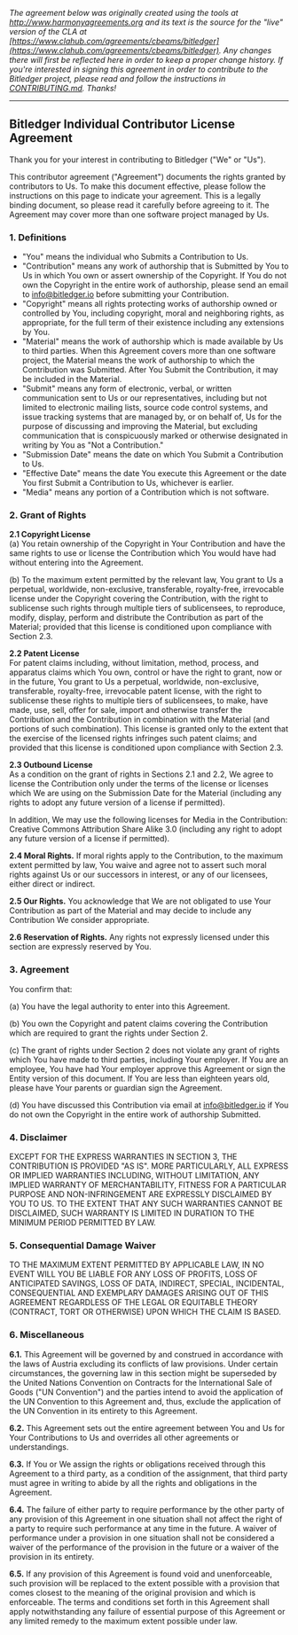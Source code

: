 _The agreement below was originally created using the tools at <http://www.harmonyagreements.org> and its text is the source for the "live" version of the CLA at  [https://www.clahub.com/agreements/cbeams/bitledger](https://www.clahub.com/agreements/cbeams/bitledger). Any changes there will first be reflected here in order to keep a proper change history. If you're interested in signing this agreement in order to contribute to the Bitledger project, please read and follow the instructions in [CONTRIBUTING.md](). Thanks!_

----

## Bitledger Individual Contributor License Agreement

Thank you for your interest in contributing to Bitledger ("We" or "Us").

This contributor agreement ("Agreement") documents the rights granted by contributors to Us. To make this document effective, please follow the instructions on this page to indicate your agreement. This is a legally binding document, so please read it carefully before agreeing to it. The Agreement may cover more than one software project managed by Us.

### 1. Definitions

 - "You" means the individual who Submits a Contribution to Us.
 - "Contribution" means any work of authorship that is Submitted by You to Us in which You own or assert ownership of the Copyright. If You do not own the Copyright in the entire work of authorship, please send an email to [info@bitledger.io](mailto:info@bitledger.io) before submitting your Contribution.
 - "Copyright" means all rights protecting works of authorship owned or controlled by You, including copyright, moral and neighboring rights, as appropriate, for the full term of their existence including any extensions by You.
 - "Material" means the work of authorship which is made available by Us to third parties. When this Agreement covers more than one software project, the Material means the work of authorship to which the Contribution was Submitted. After You Submit the Contribution, it may be included in the Material.
 - "Submit" means any form of electronic, verbal, or written communication sent to Us or our representatives, including but not limited to electronic mailing lists, source code control systems, and issue tracking systems that are managed by, or on behalf of, Us for the purpose of discussing and improving the Material, but excluding communication that is conspicuously marked or otherwise designated in writing by You as "Not a Contribution."
 - "Submission Date" means the date on which You Submit a Contribution to Us.
 - "Effective Date" means the date You execute this Agreement or the date You first Submit a Contribution to Us, whichever is earlier.
 - "Media" means any portion of a Contribution which is not software.

### 2. Grant of Rights

**2.1 Copyright License**<br/>
(a) You retain ownership of the Copyright in Your Contribution and have the same rights to use or license the Contribution which You would have had without entering into the Agreement.

(b) To the maximum extent permitted by the relevant law, You grant to Us a perpetual, worldwide, non-exclusive, transferable, royalty-free, irrevocable license under the Copyright covering the Contribution, with the right to sublicense such rights through multiple tiers of sublicensees, to reproduce, modify, display, perform and distribute the Contribution as part of the Material; provided that this license is conditioned upon compliance with Section 2.3.

**2.2 Patent License**<br/>
For patent claims including, without limitation, method, process, and apparatus claims which You own, control or have the right to grant, now or in the future, You grant to Us a perpetual, worldwide, non-exclusive, transferable, royalty-free, irrevocable patent license, with the right to sublicense these rights to multiple tiers of sublicensees, to make, have made, use, sell, offer for sale, import and otherwise transfer the Contribution and the Contribution in combination with the Material (and portions of such combination). This license is granted only to the extent that the exercise of the licensed rights infringes such patent claims; and provided that this license is conditioned upon compliance with Section 2.3.

**2.3 Outbound License**<br/>
As a condition on the grant of rights in Sections 2.1 and 2.2, We agree to license the Contribution only under the terms of the license or licenses which We are using on the Submission Date for the Material (including any rights to adopt any future version of a license if permitted).

In addition, We may use the following licenses for Media in the Contribution: Creative Commons Attribution Share Alike 3.0 (including any right to adopt any future version of a license if permitted).

**2.4 Moral Rights.** If moral rights apply to the Contribution, to the maximum extent permitted by law, You waive and agree not to assert such moral rights against Us or our successors in interest, or any of our licensees, either direct or indirect.

**2.5 Our Rights.** You acknowledge that We are not obligated to use Your Contribution as part of the Material and may decide to include any Contribution We consider appropriate.

**2.6 Reservation of Rights.** Any rights not expressly licensed under this section are expressly reserved by You.

### 3. Agreement

You confirm that:

(a) You have the legal authority to enter into this Agreement.

(b) You own the Copyright and patent claims covering the Contribution which are required to grant the rights under Section 2.

(c) The grant of rights under Section 2 does not violate any grant of rights which You have made to third parties, including Your employer. If You are an employee, You have had Your employer approve this Agreement or sign the Entity version of this document. If You are less than eighteen years old, please have Your parents or guardian sign the Agreement.

(d) You have discussed this Contribution via email at [info@bitledger.io](info@bitledger.io) if You do not own the Copyright in the entire work of authorship Submitted.

### 4. Disclaimer

EXCEPT FOR THE EXPRESS WARRANTIES IN SECTION 3, THE CONTRIBUTION IS PROVIDED "AS IS". MORE PARTICULARLY, ALL EXPRESS OR IMPLIED WARRANTIES INCLUDING, WITHOUT LIMITATION, ANY IMPLIED WARRANTY OF MERCHANTABILITY, FITNESS FOR A PARTICULAR PURPOSE AND NON-INFRINGEMENT ARE EXPRESSLY DISCLAIMED BY YOU TO US. TO THE EXTENT THAT ANY SUCH WARRANTIES CANNOT BE DISCLAIMED, SUCH WARRANTY IS LIMITED IN DURATION TO THE MINIMUM PERIOD PERMITTED BY LAW.

### 5. Consequential Damage Waiver

TO THE MAXIMUM EXTENT PERMITTED BY APPLICABLE LAW, IN NO EVENT WILL YOU BE LIABLE FOR ANY LOSS OF PROFITS, LOSS OF ANTICIPATED SAVINGS, LOSS OF DATA, INDIRECT, SPECIAL, INCIDENTAL, CONSEQUENTIAL AND EXEMPLARY DAMAGES ARISING OUT OF THIS AGREEMENT REGARDLESS OF THE LEGAL OR EQUITABLE THEORY (CONTRACT, TORT OR OTHERWISE) UPON WHICH THE CLAIM IS BASED.

### 6. Miscellaneous

**6.1.** This Agreement will be governed by and construed in accordance with the laws of Austria excluding its conflicts of law provisions. Under certain circumstances, the governing law in this section might be superseded by the United Nations Convention on Contracts for the International Sale of Goods ("UN Convention") and the parties intend to avoid the application of the UN Convention to this Agreement and, thus, exclude the application of the UN Convention in its entirety to this Agreement.

**6.2.** This Agreement sets out the entire agreement between You and Us for Your Contributions to Us and overrides all other agreements or understandings.

**6.3.** If You or We assign the rights or obligations received through this Agreement to a third party, as a condition of the assignment, that third party must agree in writing to abide by all the rights and obligations in the Agreement.

**6.4.** The failure of either party to require performance by the other party of any provision of this Agreement in one situation shall not affect the right of a party to require such performance at any time in the future. A waiver of performance under a provision in one situation shall not be considered a waiver of the performance of the provision in the future or a waiver of the provision in its entirety.

**6.5.** If any provision of this Agreement is found void and unenforceable, such provision will be replaced to the extent possible with a provision that comes closest to the meaning of the original provision and which is enforceable. The terms and conditions set forth in this Agreement shall apply notwithstanding any failure of essential purpose of this Agreement or any limited remedy to the maximum extent possible under law.
